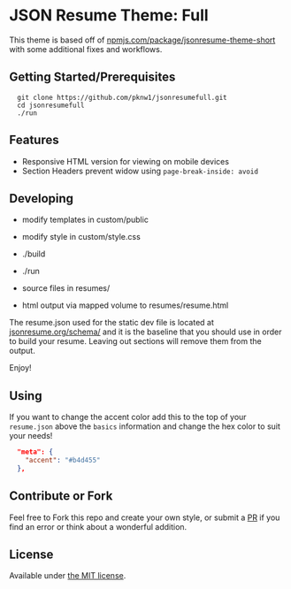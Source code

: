 # JSON Resume Theme: Full

This theme is based off of [npmjs.com/package/jsonresume-theme-short](https://www.npmjs.com/package/jsonresume-theme-short) with some additional fixes and workflows.


## Getting Started/Prerequisites

```
  git clone https://github.com/pknw1/jsonresumefull.git
  cd jsonresumefull
  ./run
```

## Features

- Responsive HTML version for viewing on mobile devices
- Section Headers prevent widow using `page-break-inside: avoid`


## Developing

 - modify templates in custom/public
 - modify style in custom/style.css
 - ./build
 - ./run

 - source files in resumes/
 - html output via mapped volume to resumes/resume.html

The resume.json used for the static dev file is located at [jsonresume.org/schema/](https://jsonresume.org/schema/) and it is the baseline that you should use in order to build your resume. Leaving out sections will remove them from the output.

Enjoy!


## Using

If you want to change the accent color add this to the top of your `resume.json` above the `basics` information and change the hex color to suit your needs!

```json
  "meta": {
    "accent": "#b4d455"
  },
```

## Contribute or Fork

Feel free to Fork this repo and create your own style, or submit a [PR](https://github.com/jackkeller/jsonresume-theme-full/pulls) if you find an error or think about a wonderful addition.


## License

Available under [the MIT license](http://mths.be/mit).
